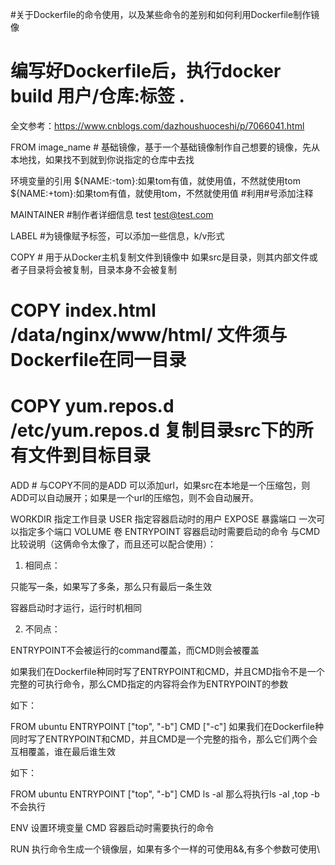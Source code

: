 #关于Dockerfile的命令使用，以及某些命令的差别和如何利用Dockerfile制作镜像
# 编写好Dockerfile后，执行docker build 用户/仓库:标签 .


全文参考：https://www.cnblogs.com/dazhoushuoceshi/p/7066041.html

FROM image_name # 基础镜像，基于一个基础镜像制作自己想要的镜像，先从本地找，如果找不到就到你说指定的仓库中去找

环境变量的引用 ${NAME:-tom}:如果tom有值，就使用值，不然就使用tom
              ${NAME:+tom}:如果tom有值，就使用tom，不然就使用值
#利用#号添加注释

MAINTAINER #制作者详细信息 test test@test.com

LABEL #为镜像赋予标签，可以添加一些信息，k/v形式

COPY # 用于从Docker主机复制文件到镜像中
如果src是目录，则其内部文件或者子目录将会被复制，目录本身不会被复制
# COPY index.html /data/nginx/www/html/ 文件须与Dockerfile在同一目录
# COPY yum.repos.d /etc/yum.repos.d   复制目录src下的所有文件到目标目录


ADD  # 与COPY不同的是ADD 可以添加url，如果src在本地是一个压缩包，则ADD可以自动展开；如果是一个url的压缩包，则不会自动展开。

WORKDIR 指定工作目录
USER 指定容器启动时的用户
EXPOSE 暴露端口 一次可以指定多个端口
VOLUME 卷
ENTRYPOINT 容器启动时需要启动的命令
与CMD比较说明（这俩命令太像了，而且还可以配合使用）：

1. 相同点：

只能写一条，如果写了多条，那么只有最后一条生效

容器启动时才运行，运行时机相同

 

2. 不同点：

 ENTRYPOINT不会被运行的command覆盖，而CMD则会被覆盖

 如果我们在Dockerfile种同时写了ENTRYPOINT和CMD，并且CMD指令不是一个完整的可执行命令，那么CMD指定的内容将会作为ENTRYPOINT的参数

如下：

FROM ubuntu
ENTRYPOINT ["top", "-b"]
CMD ["-c"]
如果我们在Dockerfile种同时写了ENTRYPOINT和CMD，并且CMD是一个完整的指令，那么它们两个会互相覆盖，谁在最后谁生效

如下：

FROM ubuntu
ENTRYPOINT ["top", "-b"]
CMD ls -al
那么将执行ls -al ,top -b不会执行



ENV 设置环境变量
CMD 容器启动时需要执行的命令

RUN 执行命令生成一个镜像层，如果有多个一样的可使用&&,有多个参数可使用\



